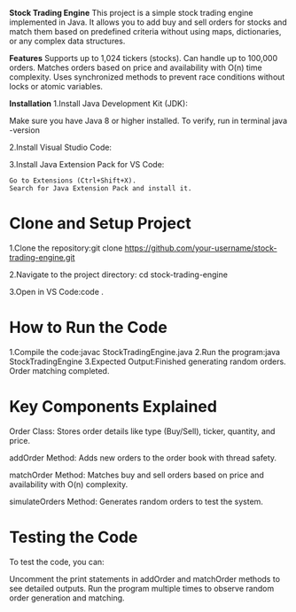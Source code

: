 **Stock Trading Engine**
This project is a simple stock trading engine implemented in Java. It allows you to add buy and sell orders for stocks and match them based on predefined criteria without using maps, dictionaries, or any complex data structures.

**Features**
Supports up to 1,024 tickers (stocks).
Can handle up to 100,000 orders.
Matches orders based on price and availability with O(n) time complexity.
Uses synchronized methods to prevent race conditions without locks or atomic variables.

**Installation**
1.Install Java Development Kit (JDK):

Make sure you have Java 8 or higher installed.
To verify, run in terminal
  java -version

2.Install Visual Studio Code:

3.Install Java Extension Pack for VS Code:

    Go to Extensions (Ctrl+Shift+X).
    Search for Java Extension Pack and install it.

# Clone and Setup Project

1.Clone the repository:git clone https://github.com/your-username/stock-trading-engine.git

2.Navigate to the project directory: cd stock-trading-engine

3.Open in VS Code:code .


#  How to Run the Code
1.Compile the code:javac StockTradingEngine.java
2.Run the program:java StockTradingEngine
3.Expected Output:Finished generating random orders.
                  Order matching completed.
# Key Components Explained
Order Class:
Stores order details like type (Buy/Sell), ticker, quantity, and price.

addOrder Method:
Adds new orders to the order book with thread safety.

matchOrder Method:
Matches buy and sell orders based on price and availability with O(n) complexity.

simulateOrders Method:
Generates random orders to test the system.

# Testing the Code
To test the code, you can:

Uncomment the print statements in addOrder and matchOrder methods to see detailed outputs.
Run the program multiple times to observe random order generation and matching.
